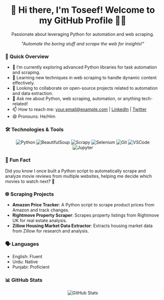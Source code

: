 <div align="center">
  <h1>👋 Hi there, I'm Toseef! Welcome to my GitHub Profile 👨‍💻</h1>
  <p>Passionate about leveraging Python for automation and web scraping.</p>
  <p><i>"Automate the boring stuff and scrape the web for insights!"</i></p>
</div>

### 🚀 Quick Overview

- 🔭 I’m currently exploring advanced Python libraries for task automation and scraping.
- 🌱 Learning new techniques in web scraping to handle dynamic content effectively.
- 👯 Looking to collaborate on open-source projects related to automation and data extraction.
- 💬 Ask me about Python, web scraping, automation, or anything tech-related!
- 📫 How to reach me: [your.email@example.com](mailto:your.email@example.com) | [LinkedIn](https://www.linkedin.com/in/yourusername) | [Twitter](https://twitter.com/yourusername)
- 😄 Pronouns: He/Him

### 🛠️ Technologies & Tools

<p align="center">
  <img src="https://img.shields.io/badge/Python-3776AB?style=for-the-badge&logo=python&logoColor=white" alt="Python" />
  <img src="https://img.shields.io/badge/BeautifulSoup-4-orange?style=for-the-badge&logo=beautifulsoup&logoColor=white" alt="BeautifulSoup" />
  <img src="https://img.shields.io/badge/Scrapy-1E90FF?style=for-the-badge&logo=scrapy&logoColor=white" alt="Scrapy" />
  <img src="https://img.shields.io/badge/Selenium-43B02A?style=for-the-badge&logo=selenium&logoColor=white" alt="Selenium" />
  <img src="https://img.shields.io/badge/Git-F05032?style=for-the-badge&logo=git&logoColor=white" alt="Git" />
  <img src="https://img.shields.io/badge/VSCode-007ACC?style=for-the-badge&logo=visualstudiocode&logoColor=white" alt="VSCode" />
  <img src="https://img.shields.io/badge/Jupyter-F37626?style=for-the-badge&logo=jupyter&logoColor=white" alt="Jupyter" />
</p>

### 🌟 Fun Fact

Did you know I once built a Python script to automatically scrape and analyze movie reviews from multiple websites, helping me decide which movies to watch next? 🎥

### 🌐 Scraping Projects

- **Amazon Price Tracker**: A Python script to scrape product prices from Amazon and track changes.
- **Rightmove Property Scraper**: Scrapes property listings from Rightmove UK for real estate analysis.
- **Zillow Housing Market Data Extractor**: Extracts housing market data from Zillow for research and analysis.

### 🗣️ Languages

- English: Fluent
- Urdu: Native
- Punjabi: Proficient

### 📊 GitHub Stats

<p align="center">
  <img src="https://github-readme-stats.vercel.app/api?username=toseefdev&show_icons=true&theme=dracula" alt="GitHub Stats" />
</p>


